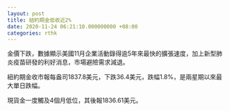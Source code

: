 ```yaml
---
layout: post
title: 紐約期金低收近2%
date: 2020-11-24 06:21:10.000000000 +08:00
categories: rthk
---
```


金價下跌，數據顯示美國11月企業活動錄得逾5年來最快的擴張速度，加上新型肺炎疫苗研發的利好消息，市場避險需求減退。

紐約期金收市報每盎司1837.8美元，下跌36.4美元，跌幅1.8%，是兩星期以來最大單日跌幅。

現貨金一度觸及4個月低位，其後報1836.61美元。

